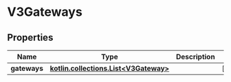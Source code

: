 
# V3Gateways

## Properties
Name | Type | Description | Notes
------------ | ------------- | ------------- | -------------
**gateways** | [**kotlin.collections.List&lt;V3Gateway&gt;**](V3Gateway.md) |  |  [optional]



